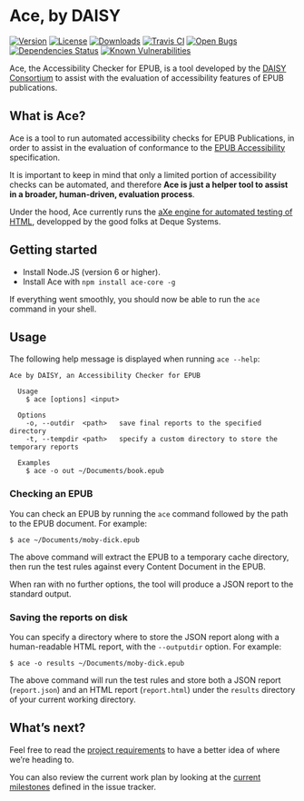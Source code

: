 # Ace, by DAISY

[![Version](https://img.shields.io/npm/v/ace-core.svg)](https://www.npmjs.com/package/ace-core)
[![License](https://img.shields.io/npm/l/ace-core.svg)](LICENSE)
[![Downloads](https://img.shields.io/npm/dt/ace-core.svg)](https://www.npmjs.com/package/ace-core)
[![Travis CI](https://img.shields.io/travis/daisy/ace.svg)](https://travis-ci.org/daisy/ace)
[![Open Bugs](https://img.shields.io/github/issues-raw/daisy/ace/bug.svg)](https://github.com/daisy/ace/issues)
[![Dependencies Status](https://img.shields.io/david/daisy/ace.svg)](https://david-dm.org/daisy/ace)
[![Known Vulnerabilities](https://snyk.io/test/github/daisy/ace/badge.svg)](https://snyk.io/test/github/daisy/ace)

Ace, the Accessibility Checker for EPUB, is a tool developed by the [DAISY Consortium](http://daisy.org) to assist with the evaluation of accessibility features of EPUB publications.

## What is Ace?

Ace is a tool to run automated accessibility checks for EPUB Publications, in order to assist in the evaluation of conformance to the [EPUB Accessibility](http://www.idpf.org/epub/latest/accessibility) specification.

It is important to keep in mind that only a limited portion of accessibility checks can be automated, and therefore __Ace is just a helper tool to assist in a broader, human-driven, evaluation process__.

Under the hood, Ace currently runs the [aXe engine for automated testing of HTML](https://github.com/dequelabs/axe-core), developped by the good folks at Deque Systems.

## Getting started

 * Install Node.JS (version 6 or higher).
 * Install Ace with `npm install ace-core -g`

If everything went smoothly, you should now be able to run the `ace` command in your shell.

## Usage

The following help message is displayed when running `ace --help`:

```
Ace by DAISY, an Accessibility Checker for EPUB

  Usage
    $ ace [options] <input>

  Options
    -o, --outdir  <path>   save final reports to the specified directory
    -t, --tempdir <path>   specify a custom directory to store the temporary reports

  Examples
    $ ace -o out ~/Documents/book.epub
```

### Checking an EPUB

You can check an EPUB by running the `ace` command followed by the path to the EPUB document. For example:

```
$ ace ~/Documents/moby-dick.epub
```

The above command will extract the EPUB to a temporary cache directory, then run the test rules against every Content Document in the EPUB.

When ran with no further options, the tool will produce a JSON report to the standard output.

### Saving the reports on disk

You can specify a directory where to store the JSON report along with a human-readable HTML report, with the `--outputdir` option. For example:

```
$ ace -o results ~/Documents/moby-dick.epub
```

The above command will run the test rules and store both a JSON report (`report.json`) and an HTML report (`report.html`) under the `results` directory of your current working directory.

## What’s next?

Feel free to read the [project requirements](https://github.com/daisy/ace-core/wiki/Requirements) to have a better idea of where we’re heading to.

You can also review the current work plan by looking at the [current milestones](https://github.com/daisy/ace-core/milestones) defined in the issue tracker.

